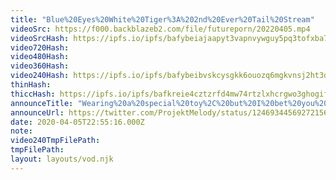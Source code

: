 ```yaml
---
title: "Blue%20Eyes%20White%20Tiger%3A%202nd%20Ever%20Tail%20Stream"
videoSrc: https://f000.backblazeb2.com/file/futureporn/20220405.mp4
videoSrcHash: https://ipfs.io/ipfs/bafybeiajaapyt3vapnvywguy5pq3tofxba7qn76dsvp6bggqcolouoeaae?filename=20220405.mp4
video720Hash: 
video480Hash: 
video360Hash: 
video240Hash: https://ipfs.io/ipfs/bafybeibvskcysgkk6ouozq6mgkvnsj2ht3ddmmueo22duucsxvsyr6iohm?filename=projektmelody-chaturbate-20200405T225516Z-240p.mp4
thinHash: 
thiccHash: https://ipfs.io/ipfs/bafkreie4cztzrfd4mw74rtzlxhcrgwo3ghogiffphopnfnaipf3lzic3mi?filename=1661733249199_thicc.jpg
announceTitle: "Wearing%20a%20special%20toy%2C%20but%20I%20bet%20you%20can%27t%20guess%20what%20it%20is%21%21%21%20xD%20Rawr%21%21"
announceUrl: https://twitter.com/ProjektMelody/status/1246934456927215617
date: 2020-04-05T22:55:16.000Z
note: 
video240TmpFilePath: 
tmpFilePath: 
layout: layouts/vod.njk
---
```

